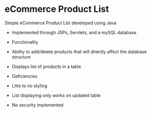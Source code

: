 # eCommerce Product List
 
Simple eCommerce Product List developed using Java
- Implemented through JSPs, Servlets, and a mySQL database

- Functionality
 - Ability to add/delete products that will directly affect the database structure
 - Displays list of products in a table

- Deficiencies 
 - Litte to no styling 
 - List displaying only works on updated table
 - No security implemented
